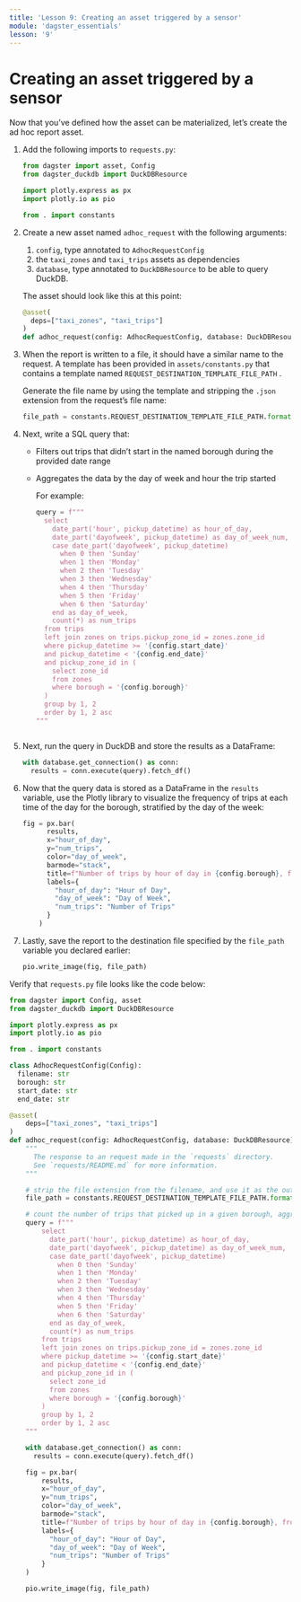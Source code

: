 ```yaml
---
title: 'Lesson 9: Creating an asset triggered by a sensor'
module: 'dagster_essentials'
lesson: '9'
---
```


# Creating an asset triggered by a sensor

Now that you’ve defined how the asset can be materialized, let’s create the ad hoc report asset.

1. Add the following imports to `requests.py`:

   ```python
   from dagster import asset, Config
   from dagster_duckdb import DuckDBResource

   import plotly.express as px
   import plotly.io as pio

   from . import constants
   ```

2. Create a new asset named `adhoc_request` with the following arguments:

   1. `config`, type annotated to `AdhocRequestConfig`
   2. the `taxi_zones` and `taxi_trips` assets as dependencies
   3. `database`, type annotated to `DuckDBResource` to be able to query DuckDB.

   The asset should look like this at this point:

   ```python
   @asset(
     deps=["taxi_zones", "taxi_trips"]
   )
   def adhoc_request(config: AdhocRequestConfig, database: DuckDBResource):
   ```

3. When the report is written to a file, it should have a similar name to the request. A template has been provided in `assets/constants.py` that contains a template named `REQUEST_DESTINATION_TEMPLATE_FILE_PATH` .

   Generate the file name by using the template and stripping the `.json` extension from the request’s file name:

   ```python
   file_path = constants.REQUEST_DESTINATION_TEMPLATE_FILE_PATH.format(config.filename.split('.')[0])
   ```

4. Next, write a SQL query that:

   - Filters out trips that didn’t start in the named borough during the provided date range
   - Aggregates the data by the day of week and hour the trip started

     For example:

     ```python
     query = f"""
       select
         date_part('hour', pickup_datetime) as hour_of_day,
         date_part('dayofweek', pickup_datetime) as day_of_week_num,
         case date_part('dayofweek', pickup_datetime)
           when 0 then 'Sunday'
           when 1 then 'Monday'
           when 2 then 'Tuesday'
           when 3 then 'Wednesday'
           when 4 then 'Thursday'
           when 5 then 'Friday'
           when 6 then 'Saturday'
         end as day_of_week,
         count(*) as num_trips
       from trips
       left join zones on trips.pickup_zone_id = zones.zone_id
       where pickup_datetime >= '{config.start_date}'
       and pickup_datetime < '{config.end_date}'
       and pickup_zone_id in (
         select zone_id
         from zones
         where borough = '{config.borough}'
       )
       group by 1, 2
       order by 1, 2 asc
     """
     ```

   ```

   ```

5. Next, run the query in DuckDB and store the results as a DataFrame:

   ```python
   with database.get_connection() as conn:
     results = conn.execute(query).fetch_df()
   ```

6. Now that the query data is stored as a DataFrame in the `results` variable, use the Plotly library to visualize the frequency of trips at each time of the day for the borough, stratified by the day of the week:

   ```python
   fig = px.bar(
         results,
         x="hour_of_day",
         y="num_trips",
         color="day_of_week",
         barmode="stack",
         title=f"Number of trips by hour of day in {config.borough}, from {config.start_date} to {config.end_date}",
         labels={
           "hour_of_day": "Hour of Day",
           "day_of_week": "Day of Week",
           "num_trips": "Number of Trips"
         }
       )
   ```

7. Lastly, save the report to the destination file specified by the `file_path` variable you declared earlier:

   ```python
   pio.write_image(fig, file_path)
   ```

Verify that `requests.py` file looks like the code below:

```python
from dagster import Config, asset
from dagster_duckdb import DuckDBResource

import plotly.express as px
import plotly.io as pio

from . import constants

class AdhocRequestConfig(Config):
  filename: str
  borough: str
  start_date: str
  end_date: str

@asset(
	deps=["taxi_zones", "taxi_trips"]
)
def adhoc_request(config: AdhocRequestConfig, database: DuckDBResource):
    """
      The response to an request made in the `requests` directory.
      See `requests/README.md` for more information.
    """

    # strip the file extension from the filename, and use it as the output filename
    file_path = constants.REQUEST_DESTINATION_TEMPLATE_FILE_PATH.format(config.filename.split('.')[0])

    # count the number of trips that picked up in a given borough, aggregated by time of day and hour of day
    query = f"""
        select
          date_part('hour', pickup_datetime) as hour_of_day,
          date_part('dayofweek', pickup_datetime) as day_of_week_num,
          case date_part('dayofweek', pickup_datetime)
            when 0 then 'Sunday'
            when 1 then 'Monday'
            when 2 then 'Tuesday'
            when 3 then 'Wednesday'
            when 4 then 'Thursday'
            when 5 then 'Friday'
            when 6 then 'Saturday'
          end as day_of_week,
          count(*) as num_trips
        from trips
        left join zones on trips.pickup_zone_id = zones.zone_id
        where pickup_datetime >= '{config.start_date}'
        and pickup_datetime < '{config.end_date}'
        and pickup_zone_id in (
          select zone_id
          from zones
          where borough = '{config.borough}'
        )
        group by 1, 2
        order by 1, 2 asc
    """

    with database.get_connection() as conn:
      results = conn.execute(query).fetch_df()

    fig = px.bar(
        results,
        x="hour_of_day",
        y="num_trips",
        color="day_of_week",
        barmode="stack",
        title=f"Number of trips by hour of day in {config.borough}, from {config.start_date} to {config.end_date}",
        labels={
          "hour_of_day": "Hour of Day",
          "day_of_week": "Day of Week",
          "num_trips": "Number of Trips"
        }
    )

    pio.write_image(fig, file_path)
```
